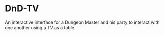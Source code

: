 # DnD-TV
An interactive interface for a Dungeon Master and his party to interact with one another using a TV as a table.
